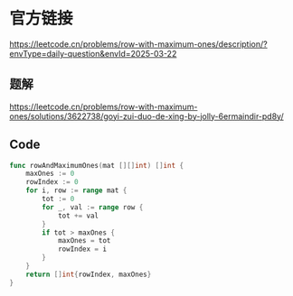 # 官方链接
https://leetcode.cn/problems/row-with-maximum-ones/description/?envType=daily-question&envId=2025-03-22

## 题解
https://leetcode.cn/problems/row-with-maximum-ones/solutions/3622738/goyi-zui-duo-de-xing-by-jolly-6ermaindir-pd8y/


## Code

```go
func rowAndMaximumOnes(mat [][]int) []int {
    maxOnes := 0
    rowIndex := 0
    for i, row := range mat {
        tot := 0
        for _, val := range row {
            tot += val
        }
        if tot > maxOnes {
            maxOnes = tot
            rowIndex = i
        }
    }
    return []int{rowIndex, maxOnes}
}
```

